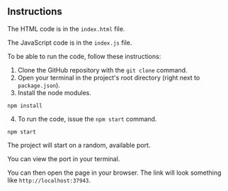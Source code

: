 ## Instructions

The HTML code is in the `index.html` file.

The JavaScript code is in the `index.js` file.

To be able to run the code, follow these instructions:

1. Clone the GitHub repository with the `git clone` command.
2. Open your terminal in the project's root directory (right next
   to `package.json`).
3. Install the node modules.

```bash:shell
npm install
```

4. To run the code, issue the `npm start` command.

```bash:shell
npm start
```

The project will start on a random, available port.

You can view the port in your terminal.

You can then open the page in your browser. The link will look
something like `http://localhost:37943`.
